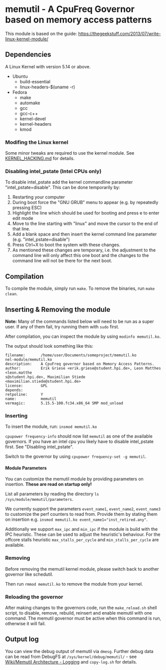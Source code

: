 # memutil - A CpuFreq Governor based on memory access patterns

This module is based on the guide: https://thegeekstuff.com/2013/07/write-linux-kernel-module/


## Dependencies

A Linux Kernel with version 5.14 or above.

- Ubuntu
    - build-essential
    - linux-headers-$(uname -r)
- Fedora
    - make
    - automake
    - gcc
    - gcc-c++
    - kernel-devel
    - kernel-headers
    - kmod

### Modifing the Linux kernel

Some minor tweaks are required to use the kernel module. See [KERNEL_HACKING.md](KERNEL_HACKING.md) for details.


### Disabling intel_pstate (Intel CPUs only)

To disable intel_pstate add the kernel commandline parameter "intel_pstate=disable". This can be done temporarily by:
1. Restarting your computer
2. During boot force the "GNU GRUB" menu to appear (e.g. by repeatedly pressing ESC)
3. Highlight the line which should be used for booting and press e to enter edit mode
4. Move to the line starting with "linux" and move the cursor to the end of that line.
5. Add a blank space and then insert the kernel command line parameter (e.g. "intel_pstate=disable")
6. Press Ctrl+X to boot the system with these changes.
7. As mentioned these changes are temporary, i.e. the adjustment to the command line will only affect this one boot and the changes to the command line
    will not be there for the next boot.

## Compilation

To compile the module, simply run `make`.
To remove the binaries, run `make clean`.

## Inserting & Removing the module

**Note:** Many of the commands listed below will need to be run as a super user.
If any of them fail, try running them with `sudo` first.

After compilation, you can inspect the module by using `modinfo memutil.ko`.

The output should look something like this:
```
filename:       /home/user/Documents/someproject/memutil.ko
nel-module/memutil.ko
description:    A CpuFreq governor based on Memory Access Patterns.
author:         Erik Griese <erik.griese@student.hpi.de>, Leon Matthes <leon.matthe
s@student.hpi.de>, Maximilian Stiede <maximilian.stiede@student.hpi.de>
license:        GPL
depends:
retpoline:      Y
name:           memutil
vermagic:       5.15.5-100.fc34.x86_64 SMP mod_unload
```


### Inserting

To insert the module, run: `insmod memutil.ko`

`cpupower frequency-info` should now list `memutil` as one of the available governors.
If you have an intel cpu you likely have to disable intel\_pstate first. See "Disabling intel\_pstate".

Switch to the governor by using `cpupower frequency-set -g memutil`.


#### Module Parameters

You can customize the memutil module by providing parameters on insertion. **These are read on startup only!**

List all parameters by reading the directory `ls /sys/module/memutil/parameters`.

We currently support the parameters `event_name1`, `event_name2`, `event_name3` to customize the perf counters to read from. Provide them by stating them on insertion e.g. `insmod memutil.ko event_name1="inst_retired.any"`.

Additionally we support `max_ipc` and `min_ipc` if the module is build with the IPC heuristic. These can be used to adjust the heuristic's behaviour.
For the offcore stalls heuristic `max_stalls_per_cycle` and `min_stalls_per_cycle` are available.


### Removing

Before removing the memutil kernel module, please switch back to another governor like schedutil.

Then run `rmmod memutil.ko` to remove the module from your kernel.


### Reloading the governor

After making changes to the governors code, run the `make_reload.sh` shell script, to disable, remove, rebuild, reinsert and enable memutil with one command.
The memutil governor must be active when this command is run, otherwise it will fail.


## Output log
You can view the debug output of memutil via `dmesg`.
Further debug data can be read from DebugFS at `/sys/kernel/debug/memutil/` - see [Wiki/Memutil Architecture - Logging](https://gitlab.hpi.de/osm/osm-energy/masterprojekt-ws21-compendium/-/wikis/Memutil%20Architecture#logging) and `copy-log.sh` for details.
